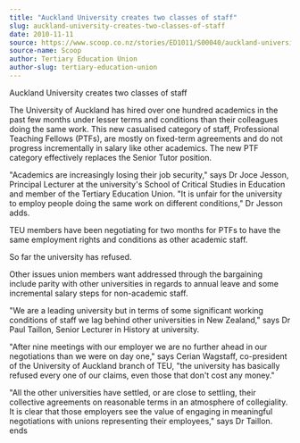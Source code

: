 ```yaml
---
title: "Auckland University creates two classes of staff"
slug: auckland-university-creates-two-classes-of-staff
date: 2010-11-11
source: https://www.scoop.co.nz/stories/ED1011/S00040/auckland-university-creates-two-classes-of-staff.htm
source-name: Scoop
author: Tertiary Education Union
author-slug: tertiary-education-union
---
```


<p>Auckland University creates two classes of staff</p>

<p>The
University of Auckland has hired over one hundred academics
in the past few months under lesser terms and conditions
than their colleagues doing the same work. This new
casualised category of staff, Professional Teaching Fellows
(PTFs), are mostly on fixed-term agreements and do not
progress incrementally in salary like other academics. The
new PTF category effectively replaces the Senior Tutor
position.</p>

<p>"Academics are increasingly losing their job
security," says Dr Joce Jesson, Principal Lecturer at the
university's School of Critical Studies in Education and
member of the Tertiary Education Union. "It is unfair for
the university to employ people doing the same work on
different conditions," Dr Jesson adds.</p>

<p>TEU members have
been negotiating for two months for PTFs to have the same
employment rights and conditions as other academic
staff.</p>

<p>So far the university has refused.</p>

<p>Other issues
union members want addressed through the bargaining include
parity with other universities in regards to annual leave
and some incremental salary steps for non-academic
staff.</p>

<p>"We are a leading university but in terms of some
significant working conditions of staff we lag behind other
universities in New Zealand," says Dr Paul Taillon, Senior
Lecturer in History at  university.</p>

<p>"After nine meetings
with our employer we are no further ahead in our
negotiations than we were on day one," says Cerian Wagstaff,
co-president of the University of Auckland branch of TEU,
"the university has basically refused every one of our
claims, even those that don't cost any money."</p>

<p>"All the
other universities have settled, or are close to settling,
their collective agreements on reasonable terms in an
atmosphere of collegiality. It is clear that those employers
see the value of engaging in meaningful negotiations with
unions representing their employees," says Dr
Taillon.<br>ends<br><p>

<p></p>